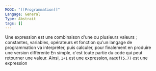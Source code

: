 ```yaml
---
MOOC: "[[Programmation]]"
Langage: General
Type: Abstrait
tags: []
---
```

Une expression est une combinaison d'une ou plusieurs valeurs ; constantes, variables, opérateurs et fonction qu'un langage de programmation va interpréter, puis calculer, pour finalement en produire une version différente
En simple, c'est toute partie du code qui peut retourner une valeur. Ainsi, `1+1` est une expression, `maxOf(5,7)` est une expression